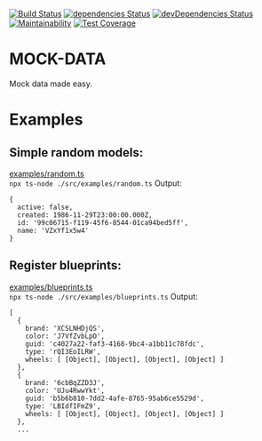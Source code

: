 
[![Build Status](https://travis-ci.org/elgervb/mock-data.svg?branch=master)](https://travis-ci.org/elgervb/mock-data)
[![dependencies Status](https://david-dm.org/elgervb/mock-data/status.svg)](https://david-dm.org/elgervb/mock-data)
[![devDependencies Status](https://david-dm.org/elgervb/mock-data/dev-status.svg)](https://david-dm.org/elgervb/mock-data?type=dev)
[![Maintainability](https://api.codeclimate.com/v1/badges/25e8c57443d8ee086238/maintainability)](https://codeclimate.com/github/elgervb/mock-data/maintainability)
[![Test Coverage](https://api.codeclimate.com/v1/badges/25e8c57443d8ee086238/test_coverage)](https://codeclimate.com/github/elgervb/mock-data/test_coverage)


# MOCK-DATA



Mock data made easy.


# Examples

## Simple random models:
[examples/random.ts](./src/examples/random.ts) <br>
`npx ts-node ./src/examples/random.ts`
Output:
```
{
  active: false,
  created: 1986-11-29T23:00:00.000Z,
  id: '99c06715-f119-45f6-8544-01ca94bed5ff',
  name: 'VZxYf1x5w4'
}
```

## Register blueprints:
[examples/blueprints.ts](./src/examples/blueprints.ts) <br>
`npx ts-node ./src/examples/blueprints.ts`
Output:
```
[
  {
    brand: 'XCSLNHDjQS',
    color: 'J7VfZvbLpO',
    guid: 'c4027a22-faf3-4168-9bc4-a1bb11c78fdc',
    type: 'rQI3EoILRW',
    wheels: [ [Object], [Object], [Object], [Object] ]
  },
  {
    brand: '6cbBqZZD3J',
    color: 'UJu4RwwYkt',
    guid: 'b5b6b810-7dd2-4afe-8765-95ab6ce5529d',
    type: 'LBIdfIFmZ9',
    wheels: [ [Object], [Object], [Object], [Object] ]
  },
  ...
```